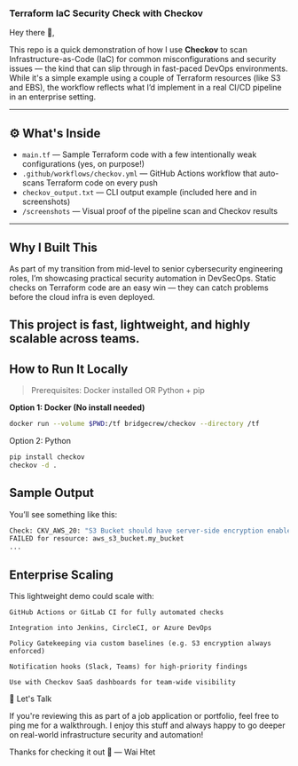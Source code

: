 ### Terraform IaC Security Check with Checkov

Hey there 👋,

This repo is a quick demonstration of how I use **Checkov** to scan Infrastructure-as-Code (IaC) for common misconfigurations and security issues — the kind that can slip through in fast-paced DevOps environments.
While it's a simple example using a couple of Terraform resources (like S3 and EBS), the workflow reflects what I’d implement in a real CI/CD pipeline in an enterprise setting.

---

## ⚙️ What's Inside

- `main.tf` — Sample Terraform code with a few intentionally weak configurations (yes, on purpose!)
-  `.github/workflows/checkov.yml` — GitHub Actions workflow that auto-scans Terraform code on every push
-  `checkov_output.txt` — CLI output example (included here and in screenshots)
-  `/screenshots` — Visual proof of the pipeline scan and Checkov results

---

## Why I Built This
As part of my transition from mid-level to senior cybersecurity engineering roles, I’m showcasing practical security automation in DevSecOps. Static checks on Terraform code are an easy win — they can catch problems before the cloud infra is even deployed.

This project is fast, lightweight, and highly scalable across teams.
---

##  How to Run It Locally

> Prerequisites: Docker installed OR Python + pip

**Option 1: Docker (No install needed)**
```bash
docker run --volume $PWD:/tf bridgecrew/checkov --directory /tf
```
Option 2: Python
```bash
pip install checkov
checkov -d .
```
## Sample Output
You’ll see something like this:
```bash
Check: CKV_AWS_20: "S3 Bucket should have server-side encryption enabled"
FAILED for resource: aws_s3_bucket.my_bucket
...
```
## Enterprise Scaling
 This lightweight demo could scale with:

    GitHub Actions or GitLab CI for fully automated checks

    Integration into Jenkins, CircleCI, or Azure DevOps

    Policy Gatekeeping via custom baselines (e.g. S3 encryption always enforced)

    Notification hooks (Slack, Teams) for high-priority findings

    Use with Checkov SaaS dashboards for team-wide visibility

🤝 Let's Talk

If you're reviewing this as part of a job application or portfolio, feel free to ping me for a walkthrough. I enjoy this stuff and always happy to go deeper on real-world infrastructure security and automation!

Thanks for checking it out 🙏
— Wai Htet
